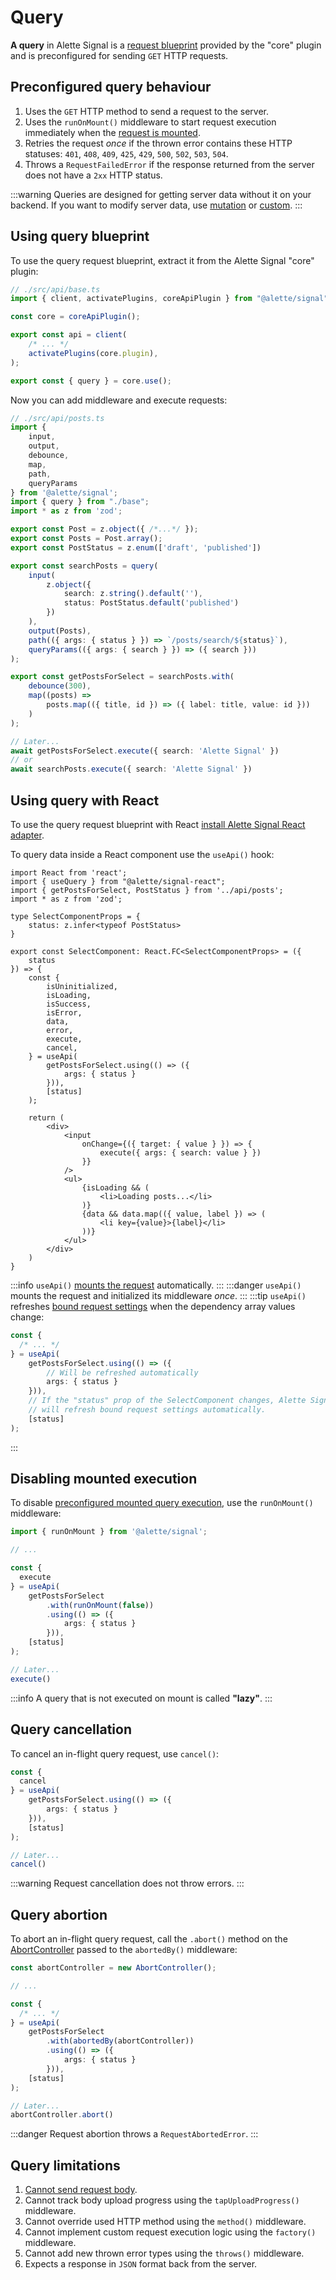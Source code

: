 # Query
**A query** in Alette Signal is a [request blueprint](../getting-started/configuring-requests.md) 
provided by the "core" plugin and is preconfigured for sending `GET` HTTP requests.

## Preconfigured query behaviour
1. Uses the `GET` HTTP method to send a request to the server.
2. Uses the `runOnMount()` middleware to start request execution immediately when the 
[request is mounted](../getting-started/request-modes.md#mounted-request-mode).
3. Retries the request _once_ if the thrown error
contains these HTTP statuses: `401`, `408`, `409`, `425`, `429`, `500`, `502`, `503`, `504`.
4. Throws a `RequestFailedError` if the response returned from the server does not have a `2xx` HTTP status.

:::warning
Queries are designed for getting server data without it on your 
backend. If you want to modify server data, use [mutation](./mutation.md) or [custom](./custom.md).
:::

## Using query blueprint
To use the query request blueprint, extract it from the Alette Signal "core" plugin:
```ts
// ./src/api/base.ts
import { client, activatePlugins, coreApiPlugin } from "@alette/signal";

const core = coreApiPlugin();

export const api = client(
    /* ... */
    activatePlugins(core.plugin),
);

export const { query } = core.use();
```

Now you can add middleware and execute requests:
```ts
// ./src/api/posts.ts
import { 
    input,
    output,
    debounce,
    map,
    path,
    queryParams
} from '@alette/signal';
import { query } from "./base";
import * as z from 'zod';

export const Post = z.object({ /*...*/ });
export const Posts = Post.array();
export const PostStatus = z.enum(['draft', 'published'])

export const searchPosts = query(
    input(
        z.object({ 
            search: z.string().default(''),
            status: PostStatus.default('published')
        })
    ),
    output(Posts),
    path(({ args: { status } }) => `/posts/search/${status}`),
    queryParams(({ args: { search } }) => ({ search }))
);

export const getPostsForSelect = searchPosts.with(
    debounce(300),
    map((posts) => 
        posts.map(({ title, id }) => ({ label: title, value: id }))
    )
);

// Later...
await getPostsForSelect.execute({ search: 'Alette Signal' })
// or
await searchPosts.execute({ search: 'Alette Signal' })
```

## Using query with React
To use the query request blueprint with React 
[install Alette Signal React adapter](../getting-started/installation.md#usage-with-react).

To query data inside a React component use the `useApi()` hook:
```tsx
import React from 'react';
import { useQuery } from "@alette/signal-react";
import { getPostsForSelect, PostStatus } from '../api/posts';
import * as z from 'zod';

type SelectComponentProps = {
    status: z.infer<typeof PostStatus>
}

export const SelectComponent: React.FC<SelectComponentProps> = ({
    status 
}) => {
    const {
        isUninitialized,
        isLoading,
        isSuccess,
        isError,
        data,
        error,
        execute,
        cancel,
    } = useApi(
        getPostsForSelect.using(() => ({ 
            args: { status }
        })), 
        [status]
    );
    
    return (
        <div>
            <input 
                onChange={({ target: { value } }) => {
                    execute({ args: { search: value } })
                }} 
            />
            <ul>
                {isLoading && (
                    <li>Loading posts...</li>
                )}
                {data && data.map(({ value, label }) => (
                    <li key={value}>{label}</li>
                ))}
            </ul>
        </div>
    )
}
```
:::info
`useApi()` [mounts the request](../getting-started/request-modes.md#mounted-request-mode) automatically.
:::
:::danger
`useApi()` mounts the request and initialized its middleware _once_.
:::
:::tip
`useApi()` refreshes 
[bound request settings](../getting-started/configuring-requests.md#request-setting-supplier)
when the dependency array values change:
```ts
const {
  /* ... */ 
} = useApi(
    getPostsForSelect.using(() => ({ 
        // Will be refreshed automatically
        args: { status }
    })),
    // If the "status" prop of the SelectComponent changes, Alette Signal 
    // will refresh bound request settings automatically.
    [status]
);
```
:::

## Disabling mounted execution
To disable [preconfigured mounted query execution](#preconfigured-query-behaviour),
use the `runOnMount()` middleware:
```ts
import { runOnMount } from '@alette/signal';

// ...

const {
  execute
} = useApi(
    getPostsForSelect
        .with(runOnMount(false))
        .using(() => ({
            args: { status }
        })),
    [status]
);

// Later...
execute()
```
:::info
A query that is not executed on mount is called **"lazy"**.
:::

## Query cancellation
To cancel an in-flight query request, use `cancel()`:
```ts
const {
  cancel
} = useApi(
    getPostsForSelect.using(() => ({
        args: { status }
    })),
    [status]
);

// Later...
cancel()
```
:::warning
Request cancellation does not throw errors.
:::

## Query abortion
To abort an in-flight query request, call the `.abort()` method 
on the [AbortController](https://developer.mozilla.org/en-US/docs/Web/API/AbortController) 
passed to the `abortedBy()` middleware:
```ts
const abortController = new AbortController();

// ...

const {
  /* ... */
} = useApi(
    getPostsForSelect
		.with(abortedBy(abortController))
		.using(() => ({
			args: { status }
		})),
    [status]
);

// Later...
abortController.abort()
```
:::danger
Request abortion throws a `RequestAbortedError`.
:::

## Query limitations
1. [Cannot send request body](https://www.baeldung.com/cs/http-get-with-body).
2. Cannot track body upload progress using the `tapUploadProgress()` middleware.
3. Cannot override used HTTP method using the `method()` middleware.
4. Cannot implement custom request execution logic using the `factory()` middleware.
5. Cannot add new thrown error types using the `throws()` middleware.
6. Expects a response in `JSON` format back from the server.